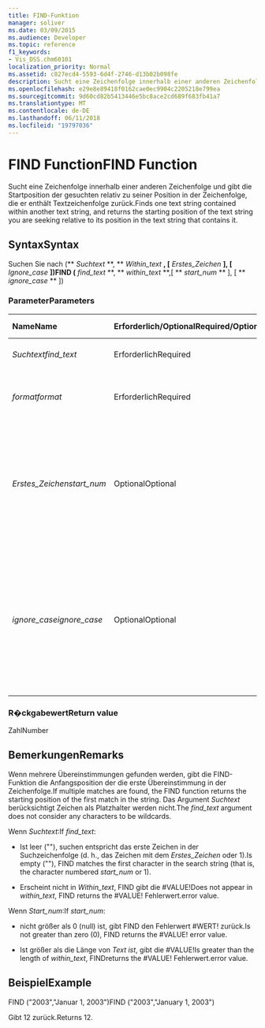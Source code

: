 ```yaml
---
title: FIND-Funktion
manager: soliver
ms.date: 03/09/2015
ms.audience: Developer
ms.topic: reference
f1_keywords:
- Vis_DSS.chm60101
localization_priority: Normal
ms.assetid: c827ecd4-5593-6d4f-2746-d13b02b098fe
description: Sucht eine Zeichenfolge innerhalb einer anderen Zeichenfolge und gibt die Startposition der gesuchten relativ zu seiner Position in der Zeichenfolge, die er enthält Textzeichenfolge zurück.
ms.openlocfilehash: e29e8e89418f0162cae0ec9904c2205218e799ea
ms.sourcegitcommit: 9d60cd82b5413446e5bc8ace2cd689f683fb41a7
ms.translationtype: MT
ms.contentlocale: de-DE
ms.lasthandoff: 06/11/2018
ms.locfileid: "19797036"
---
```

# <a name="find-function"></a><span data-ttu-id="428fa-103">FIND Function</span><span class="sxs-lookup"><span data-stu-id="428fa-103">FIND Function</span></span>

<span data-ttu-id="428fa-104">Sucht eine Zeichenfolge innerhalb einer anderen Zeichenfolge und gibt die Startposition der gesuchten relativ zu seiner Position in der Zeichenfolge, die er enthält Textzeichenfolge zurück.</span><span class="sxs-lookup"><span data-stu-id="428fa-104">Finds one text string contained within another text string, and returns the starting position of the text string you are seeking relative to its position in the text string that contains it.</span></span>
  
## <a name="syntax"></a><span data-ttu-id="428fa-105">Syntax</span><span class="sxs-lookup"><span data-stu-id="428fa-105">Syntax</span></span>

<span data-ttu-id="428fa-106">Suchen Sie nach (** *Suchtext* **, ** *Within_text* **, [** *Erstes_Zeichen* **], [** *Ignore_case* **])</span><span class="sxs-lookup"><span data-stu-id="428fa-106">FIND (** *find_text* **, ** *within_text* **,[ ** *start_num* ** ], [ ** *ignore_case* ** ])</span></span> 
  
### <a name="parameters"></a><span data-ttu-id="428fa-107">Parameter</span><span class="sxs-lookup"><span data-stu-id="428fa-107">Parameters</span></span>

|<span data-ttu-id="428fa-108">**Name**</span><span class="sxs-lookup"><span data-stu-id="428fa-108">**Name**</span></span>|<span data-ttu-id="428fa-109">**Erforderlich/Optional**</span><span class="sxs-lookup"><span data-stu-id="428fa-109">**Required/Optional**</span></span>|<span data-ttu-id="428fa-110">**Datentyp**</span><span class="sxs-lookup"><span data-stu-id="428fa-110">**Data Type**</span></span>|<span data-ttu-id="428fa-111">**Beschreibung**</span><span class="sxs-lookup"><span data-stu-id="428fa-111">**Description**</span></span>|
|:-----|:-----|:-----|:-----|
| <span data-ttu-id="428fa-112">_Suchtext_</span><span class="sxs-lookup"><span data-stu-id="428fa-112">_find_text_</span></span> <br/> |<span data-ttu-id="428fa-113">Erforderlich</span><span class="sxs-lookup"><span data-stu-id="428fa-113">Required</span></span>  <br/> |<span data-ttu-id="428fa-114">**String**</span><span class="sxs-lookup"><span data-stu-id="428fa-114">**String**</span></span> <br/> |<span data-ttu-id="428fa-115">Die gesuchte Zeichenfolge.</span><span class="sxs-lookup"><span data-stu-id="428fa-115">The text string you want to find.</span></span>  <br/> |
| <span data-ttu-id="428fa-116">_format_</span><span class="sxs-lookup"><span data-stu-id="428fa-116">_format_</span></span> <br/> |<span data-ttu-id="428fa-117">Erforderlich</span><span class="sxs-lookup"><span data-stu-id="428fa-117">Required</span></span>  <br/> |<span data-ttu-id="428fa-118">**String**</span><span class="sxs-lookup"><span data-stu-id="428fa-118">**String**</span></span> <br/> |<span data-ttu-id="428fa-119">Die Zeichenfolge, die den gesuchten Text enthält.</span><span class="sxs-lookup"><span data-stu-id="428fa-119">The text string that contains the text you want to find.</span></span>  <br/> |
| <span data-ttu-id="428fa-120">_Erstes_Zeichen_</span><span class="sxs-lookup"><span data-stu-id="428fa-120">_start_num_</span></span> <br/> |<span data-ttu-id="428fa-121">Optional</span><span class="sxs-lookup"><span data-stu-id="428fa-121">Optional</span></span>  <br/> |<span data-ttu-id="428fa-122">**Nummer**</span><span class="sxs-lookup"><span data-stu-id="428fa-122">**Number**</span></span> <br/> |<span data-ttu-id="428fa-123">Das Zeichen, für die Suche zu starten.</span><span class="sxs-lookup"><span data-stu-id="428fa-123">The character at which to start the search.</span></span> <span data-ttu-id="428fa-124">Das erste Zeichen in _Within_text_ ist 1.</span><span class="sxs-lookup"><span data-stu-id="428fa-124">The first character in  _within_text_ is 1.</span></span> <span data-ttu-id="428fa-125">Wenn _Start_num_ nicht vorhanden ist, wird angenommen, 1 sein.</span><span class="sxs-lookup"><span data-stu-id="428fa-125">If  _start_num_ is missing, it is assumed to be 1.</span></span>  <br/> |
| <span data-ttu-id="428fa-126">_ignore_case_</span><span class="sxs-lookup"><span data-stu-id="428fa-126">_ignore_case_</span></span> <br/> |<span data-ttu-id="428fa-127">Optional</span><span class="sxs-lookup"><span data-stu-id="428fa-127">Optional</span></span>  <br/> |<span data-ttu-id="428fa-128">**Boolean**</span><span class="sxs-lookup"><span data-stu-id="428fa-128">**Boolean**</span></span> <br/> |<span data-ttu-id="428fa-p102">In der Standardeinstellung ist bei der FIND-Funktion Groß- und Kleinschreibung zu beachten. Wenn die Groß- und Kleinschreibung ignoriert werden soll, legen Sie für dieses Argument den Wert TRUE fest.</span><span class="sxs-lookup"><span data-stu-id="428fa-p102">By default, the FIND function is case-sensitive. If you want the FIND function to ignore case, set this argument to TRUE.</span></span>  <br/> |
   
### <a name="return-value"></a><span data-ttu-id="428fa-131">R�ckgabewert</span><span class="sxs-lookup"><span data-stu-id="428fa-131">Return value</span></span>

<span data-ttu-id="428fa-132">Zahl</span><span class="sxs-lookup"><span data-stu-id="428fa-132">Number</span></span>
  
## <a name="remarks"></a><span data-ttu-id="428fa-133">Bemerkungen</span><span class="sxs-lookup"><span data-stu-id="428fa-133">Remarks</span></span>

<span data-ttu-id="428fa-134">Wenn mehrere Übereinstimmungen gefunden werden, gibt die FIND-Funktion die Anfangsposition der die erste Übereinstimmung in der Zeichenfolge.</span><span class="sxs-lookup"><span data-stu-id="428fa-134">If multiple matches are found, the FIND function returns the starting position of the first match in the string.</span></span> <span data-ttu-id="428fa-135">Das Argument _Suchtext_ berücksichtigt Zeichen als Platzhalter werden nicht.</span><span class="sxs-lookup"><span data-stu-id="428fa-135">The  _find_text_ argument does not consider any characters to be wildcards.</span></span> 
  
<span data-ttu-id="428fa-136">Wenn _Suchtext_:</span><span class="sxs-lookup"><span data-stu-id="428fa-136">If  _find_text_:</span></span>
  
-  <span data-ttu-id="428fa-137">Ist leer (""), suchen entspricht das erste Zeichen in der Suchzeichenfolge (d. h., das Zeichen mit dem _Erstes_Zeichen_ oder 1).</span><span class="sxs-lookup"><span data-stu-id="428fa-137">Is empty (""), FIND matches the first character in the search string (that is, the character numbered  _start_num_ or 1).</span></span> 
    
- <span data-ttu-id="428fa-138">Erscheint nicht in _Within_text_, FIND gibt die #VALUE!</span><span class="sxs-lookup"><span data-stu-id="428fa-138">Does not appear in  _within_text_, FIND returns the #VALUE!</span></span> <span data-ttu-id="428fa-139">Fehlerwert.</span><span class="sxs-lookup"><span data-stu-id="428fa-139">error value.</span></span> 
    
<span data-ttu-id="428fa-140">Wenn _Start_num_:</span><span class="sxs-lookup"><span data-stu-id="428fa-140">If  _start_num_:</span></span>
  
- <span data-ttu-id="428fa-p105">nicht größer als 0 (null) ist, gibt FIND den Fehlerwert #WERT! zurück.</span><span class="sxs-lookup"><span data-stu-id="428fa-p105">Is not greater than zero (0), FIND returns the #VALUE! error value.</span></span> 
    
- <span data-ttu-id="428fa-143">Ist größer als die Länge von _Text ist_, gibt die #VALUE!</span><span class="sxs-lookup"><span data-stu-id="428fa-143">Is greater than the length of  _within_text_, FINDreturns the #VALUE!</span></span> <span data-ttu-id="428fa-144">Fehlerwert.</span><span class="sxs-lookup"><span data-stu-id="428fa-144">error value.</span></span> 
    
## <a name="example"></a><span data-ttu-id="428fa-145">Beispiel</span><span class="sxs-lookup"><span data-stu-id="428fa-145">Example</span></span>

<span data-ttu-id="428fa-146">FIND ("2003","Januar 1, 2003")</span><span class="sxs-lookup"><span data-stu-id="428fa-146">FIND ("2003","January 1, 2003")</span></span> 
  
<span data-ttu-id="428fa-147">Gibt 12 zurück.</span><span class="sxs-lookup"><span data-stu-id="428fa-147">Returns 12.</span></span> 
  


